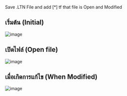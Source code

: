 Save .LTN File and add [*] tf that file is Open and Modified
## เริ่มต้น (Initial)
![image](https://user-images.githubusercontent.com/81642936/154830575-42adb1a2-ffef-4246-a734-1a9b90a6e3b5.png)
## เปิดไฟล์ (Open file)
![image](https://user-images.githubusercontent.com/81642936/154830603-283b521b-39b2-48f8-aa8e-3eeb1d258259.png)
## เมื่อเกิดการแก้ไข (When Modified)
![image](https://user-images.githubusercontent.com/81642936/154830622-21800866-7a3e-4853-ae75-1f7393c9b876.png)
